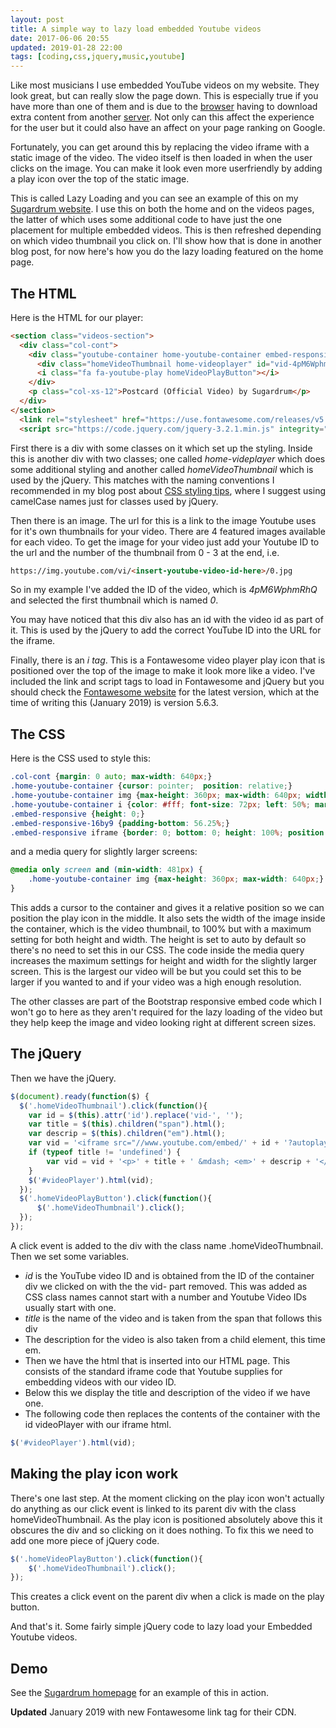 ```yaml
---
layout: post
title: A simple way to lazy load embedded Youtube videos
date: 2017-06-06 20:55
updated: 2019-01-28 22:00
tags: [coding,css,jquery,music,youtube]
---
```

Like most musicians I use embedded YouTube videos on my website. They look great, but can really slow the page down. This is especially true if you have more than one of them and is due to the [browser](/glossary/glossary_Web-Browser.html) having to download extra content from another [server](/glossary/glossary_Server.html). Not only can this affect the experience for the user but it could also have an affect on your page ranking on Google. 

Fortunately, you can get around this by replacing the video iframe with a static image of the video. The video itself is then loaded in when the user clicks on the image. You can make it look even more userfriendly by adding a play icon over the top of the static image.

This is called Lazy Loading and you can see an example of this on my [Sugardrum website](//sugardrum.com/). I use this on both the home and on the videos pages, the latter of which uses some additional code to have just the one placement for multiple embedded videos. This is then refreshed depending on which video thumbnail you click on. I'll show how that is done in another blog post, for now here's how you do the lazy loading featured on the home page.

## The HTML
Here is the HTML for our player:

```html
<section class="videos-section">
  <div class="col-cont">
    <div class="youtube-container home-youtube-container embed-responsive embed-responsive-16by9 embed-responsive-item" id="videoPlayer">
      <div class="homeVideoThumbnail home-videoplayer" id="vid-4pM6WphmRhQ"><img src="//img.youtube.com/vi/4pM6WphmRhQ/0.jpg" /></div>
      <i class="fa fa-youtube-play homeVideoPlayButton"></i>  
    </div>
    <p class="col-xs-12">Postcard (Official Video) by Sugardrum</p>
  </div>
</section>
  <link rel="stylesheet" href="https://use.fontawesome.com/releases/v5.6.3/css/all.css" integrity="sha384-UHRtZLI+pbxtHCWp1t77Bi1L4ZtiqrqD80Kn4Z8NTSRyMA2Fd33n5dQ8lWUE00s/" crossorigin="anonymous">
  <script src="https://code.jquery.com/jquery-3.2.1.min.js" integrity="sha256-hwg4gsxgFZhOsEEamdOYGBf13FyQuiTwlAQgxVSNgt4=" crossorigin="anonymous"></script>  
```

First there is a div with some classes on it which set up the styling. Inside this is another div with two classes; one called *home-videplayer* which does some additional styling and another called *homeVideoThumbnail* which is used by the jQuery. This matches with the naming conventions I recommended in my blog post about [CSS styling tips](/blog/2015/12/09/some-css-style-naming-and-layout-tips/), where I suggest using camelCase names just for classes used by jQuery.

Then there is an image. The url for this is a link to the image Youtube uses for it's own thumbnails for your video. There are 4 featured images available for each video. To get the image for your video just add your Youtube ID to the url and the number of the thumbnail from 0  - 3 at the end, i.e.

```html
https://img.youtube.com/vi/<insert-youtube-video-id-here>/0.jpg
```

So in my example I've added the ID of the video, which is *4pM6WphmRhQ* and selected the first thumbnail which is named *0*. 
 
You may have noticed that this div also has an id with the video id as part of it. This is used by the jQuery to add the correct YouTube ID into the URL for the iframe.

Finally, there is an *i tag*. This is a Fontawesome video player play icon that is positioned over the top of the image to make it look more like a video. I've included the link and script tags to load in Fontawesome and jQuery but you should check the [Fontawesome website](http://fontawesome.io/get-started/) for the latest version, which at the time of writing this (January 2019) is version 5.6.3.


## The CSS
Here is the CSS used to style this:

```css
.col-cont {margin: 0 auto; max-width: 640px;}
.home-youtube-container {cursor: pointer;  position: relative;}  
.home-youtube-container img {max-height: 360px; max-width: 640px; width: 100%;}
.home-youtube-container i {color: #fff; font-size: 72px; left: 50%; margin: -33px 0 0 -31px; position: absolute; text-shadow: 0 0 8px rgba(0, 0, 0, .5); top: 50%;}
.embed-responsive {height: 0;}
.embed-responsive-16by9 {padding-bottom: 56.25%;}
.embed-responsive iframe {border: 0; bottom: 0; height: 100%; position: absolute; left: 0; top: 0; width: 100%;}
```

and a media query for slightly larger screens:

```css
@media only screen and (min-width: 481px) {
	.home-youtube-container img {max-height: 360px; max-width: 640px;}
}
```

This adds a cursor to the container and gives it a relative position so we can position the play icon in the middle. It also sets the width of the image inside the container, which is the video thumbnail, to 100% but with a maximum setting for both height and width. The height is set to auto by default so there's no need to set this in our CSS. The code inside the media query increases the maximum settings for height and width for the slightly larger screen. This is the largest our video will be but you could set this to be larger if you wanted to and if your video was a high enough resolution.

The other classes are part of the Bootstrap responsive embed code which I won't go to here as they aren't required for the lazy loading of the video but they help keep the image and video looking right at different screen sizes. 

## The jQuery
Then we have the jQuery.

```javascript
$(document).ready(function($) {
  $('.homeVideoThumbnail').click(function(){
    var id = $(this).attr('id').replace('vid-', '');
    var title = $(this).children("span").html();
    var descrip = $(this).children("em").html();                       
    var vid = '<iframe src="//www.youtube.com/embed/' + id + '?autoplay=1" width="560" height="315" frameborder="0" allowfullscreen></iframe>';            
    if (typeof title != 'undefined') {
        var vid = vid + '<p>' + title + ' &mdash; <em>' + descrip + '</p>';
    }
    $('#videoPlayer').html(vid);    
  });
  $('.homeVideoPlayButton').click(function(){
      $('.homeVideoThumbnail').click();
  });  
});
```

A click event is added to the div with the class name .homeVideoThumbnail. Then we set some variables.
- *id* is the YouTube video ID and is obtained from the ID of the container div we clicked on with the the vid- part removed. This was added as CSS class names cannot start with a number and Youtube Video IDs usually start with one.
- *title* is the name of the video and is taken from the span that follows this div
- The description for the video is also taken from a child element, this time em.
- Then we have the html that is inserted into our HTML page. This consists of the standard iframe code that Youtube supplies for embedding videos with our video ID.
- Below this we display the title and description of the video if we have one.
- The following code then replaces the contents of the container with the id videoPlayer with our iframe html.

```javascript
$('#videoPlayer').html(vid);
```

## Making the play icon work
There's one last step. At the moment clicking on the play icon won't actually do anything as our click event is linked to its parent div with the class homeVideoThumbnail. As the play icon is positioned absolutely above this it obscures the div and so clicking on it does nothing. To fix this we need to add one more piece of jQuery code.

```javascript
$('.homeVideoPlayButton').click(function(){
    $('.homeVideoThumbnail').click();
});
```
   
This creates a click event on the parent div when a click is made on the play button.

And that's it. Some fairly simple jQuery code to lazy load your Embedded Youtube videos.

## Demo
See the [Sugardrum homepage](//sugardrum.com/) for an example of this in action.

**Updated** January 2019 with new Fontawesome link tag for their CDN.

		
